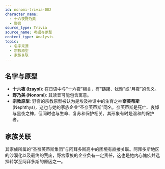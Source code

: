 ```yaml
---
id: nonomi-trivia-002
character_name:
  - 十六夜野乃美
  - 野宫
source_type: Trivia
source_name: 考据与原型
content_type: Analysis
topic:
  - 名字来源
  - 宗教原型
  - 家族关联
---
```

## 名字与原型
*   **十六夜 (Izayoi)**: 在日语中与“十六夜”相关，有“踌躇、犹豫”或“月夜”的含义。
*   **野乃美 (Nonomi)**: 其读音可能包含寓意。
*   **宗教原型**: 野宫的宗教原型被认为是埃及神话中的生育之神**奈芙蒂斯** (Nephthys)，这也与她的家族企业“圣奈芙蒂斯”同名。奈芙蒂斯是死亡、哀悼与黑夜之神，但同时也与生命、复苏和保护相关，其形象有时是温和的保护者。

## 家族关联
其家族所属的“圣奈芙蒂斯集团”与阿拜多斯高中的困境有直接关联。阿拜多斯地区的沙漠化以及最终的荒废，野宫家族的企业负有一定责任，这也是她内心愧疚并选择转学至阿拜多斯的原因之一。